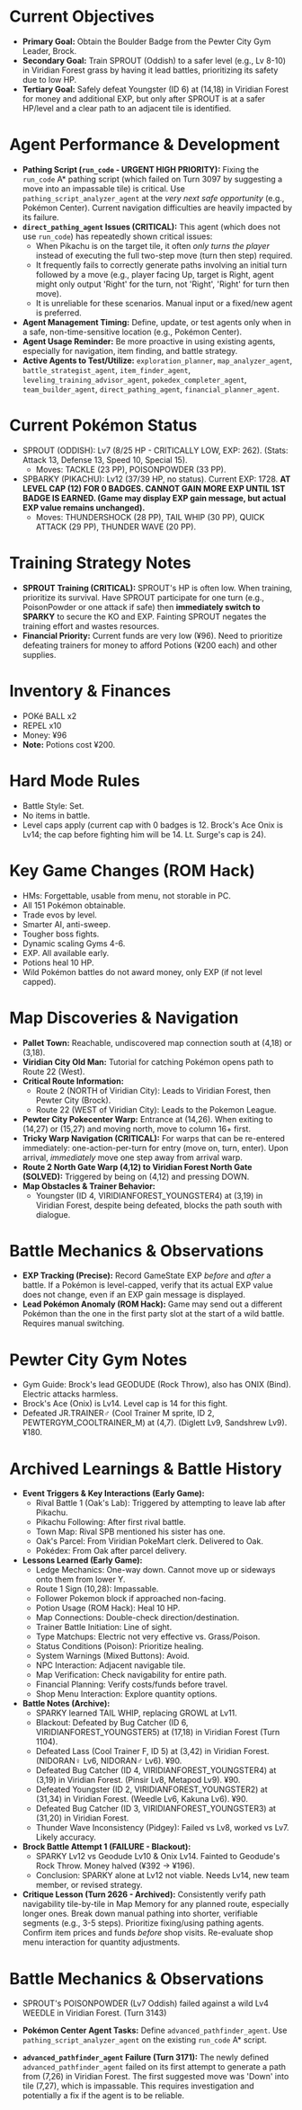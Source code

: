 # Current Objectives
*   **Primary Goal:** Obtain the Boulder Badge from the Pewter City Gym Leader, Brock.
*   **Secondary Goal:** Train SPROUT (Oddish) to a safer level (e.g., Lv 8-10) in Viridian Forest grass by having it lead battles, prioritizing its safety due to low HP.
*   **Tertiary Goal:** Safely defeat Youngster (ID 6) at (14,18) in Viridian Forest for money and additional EXP, but only after SPROUT is at a safer HP/level and a clear path to an adjacent tile is identified.

# Agent Performance & Development
*   **Pathing Script (`run_code` - URGENT HIGH PRIORITY):** Fixing the `run_code` A* pathing script (which failed on Turn 3097 by suggesting a move into an impassable tile) is critical. Use `pathing_script_analyzer_agent` at the *very next safe opportunity* (e.g., Pokémon Center). Current navigation difficulties are heavily impacted by its failure.
*   **`direct_pathing_agent` Issues (CRITICAL):** This agent (which does not use `run_code`) has repeatedly shown critical issues:
    *   When Pikachu is on the target tile, it often *only turns the player* instead of executing the full two-step move (turn then step) required.
    *   It frequently fails to correctly generate paths involving an initial turn followed by a move (e.g., player facing Up, target is Right, agent might only output 'Right' for the turn, not 'Right', 'Right' for turn then move).
    *   It is unreliable for these scenarios. Manual input or a fixed/new agent is preferred.
*   **Agent Management Timing:** Define, update, or test agents only when in a safe, non-time-sensitive location (e.g., Pokémon Center).
*   **Agent Usage Reminder:** Be more proactive in using existing agents, especially for navigation, item finding, and battle strategy.
*   **Active Agents to Test/Utilize:** `exploration_planner`, `map_analyzer_agent`, `battle_strategist_agent`, `item_finder_agent`, `leveling_training_advisor_agent`, `pokedex_completer_agent`, `team_builder_agent`, `direct_pathing_agent`, `financial_planner_agent`.

# Current Pokémon Status
*   SPROUT (ODDISH): Lv7 (8/25 HP - CRITICALLY LOW, EXP: 262). (Stats: Attack 13, Defense 13, Speed 10, Special 15).
    *   Moves: TACKLE (23 PP), POISONPOWDER (33 PP).
*   SPBARKY (PIKACHU): Lv12 (37/39 HP, no status). Current EXP: 1728. **AT LEVEL CAP (12) FOR 0 BADGES. CANNOT GAIN MORE EXP UNTIL 1ST BADGE IS EARNED. (Game may display EXP gain message, but actual EXP value remains unchanged).**
    *   Moves: THUNDERSHOCK (28 PP), TAIL WHIP (30 PP), QUICK ATTACK (29 PP), THUNDER WAVE (20 PP).

# Training Strategy Notes
*   **SPROUT Training (CRITICAL):** SPROUT's HP is often low. When training, prioritize its survival. Have SPROUT participate for one turn (e.g., PoisonPowder or one attack if safe) then **immediately switch to SPARKY** to secure the KO and EXP. Fainting SPROUT negates the training effort and wastes resources.
*   **Financial Priority:** Current funds are very low (¥96). Need to prioritize defeating trainers for money to afford Potions (¥200 each) and other supplies.

# Inventory & Finances
*   POKé BALL x2
*   REPEL x10
*   Money: ¥96
*   **Note:** Potions cost ¥200.

# Hard Mode Rules
*   Battle Style: Set.
*   No items in battle.
*   Level caps apply (current cap with 0 badges is 12. Brock's Ace Onix is Lv14; the cap before fighting him will be 14. Lt. Surge's cap is 24).

# Key Game Changes (ROM Hack)
*   HMs: Forgettable, usable from menu, not storable in PC.
*   All 151 Pokémon obtainable.
*   Trade evos by level.
*   Smarter AI, anti-sweep.
*   Tougher boss fights.
*   Dynamic scaling Gyms 4-6.
*   EXP. All available early.
*   Potions heal 10 HP.
*   Wild Pokémon battles do not award money, only EXP (if not level capped).

# Map Discoveries & Navigation
*   **Pallet Town:** Reachable, undiscovered map connection south at (4,18) or (3,18).
*   **Viridian City Old Man:** Tutorial for catching Pokémon opens path to Route 22 (West).
*   **Critical Route Information:**
    *   Route 2 (NORTH of Viridian City): Leads to Viridian Forest, then Pewter City (Brock).
    *   Route 22 (WEST of Viridian City): Leads to the Pokemon League.
*   **Pewter City Pokecenter Warp:** Entrance at (14,26). When exiting to (14,27) or (15,27) and moving north, move to column 16+ first.
*   **Tricky Warp Navigation (CRITICAL):** For warps that can be re-entered immediately: one-action-per-turn for entry (move on, turn, enter). Upon arrival, *immediately* move one step away from arrival warp.
*   **Route 2 North Gate Warp (4,12) to Viridian Forest North Gate (SOLVED):** Triggered by being on (4,12) and pressing DOWN.
*   **Map Obstacles & Trainer Behavior:**
    *   Youngster (ID 4, VIRIDIANFOREST_YOUNGSTER4) at (3,19) in Viridian Forest, despite being defeated, blocks the path south with dialogue.

# Battle Mechanics & Observations
*   **EXP Tracking (Precise):** Record GameState EXP *before* and *after* a battle. If a Pokémon is level-capped, verify that its actual EXP value does not change, even if an EXP gain message is displayed.
*   **Lead Pokémon Anomaly (ROM Hack):** Game may send out a different Pokémon than the one in the first party slot at the start of a wild battle. Requires manual switching.

# Pewter City Gym Notes
*   Gym Guide: Brock's lead GEODUDE (Rock Throw), also has ONIX (Bind). Electric attacks harmless.
*   Brock's Ace (Onix) is Lv14. Level cap is 14 for this fight.
*   Defeated JR.TRAINER♂ (Cool Trainer M sprite, ID 2, PEWTERGYM_COOLTRAINER_M) at (4,7). (Diglett Lv9, Sandshrew Lv9). ¥180.

# Archived Learnings & Battle History
*   **Event Triggers & Key Interactions (Early Game):**
    *   Rival Battle 1 (Oak's Lab): Triggered by attempting to leave lab after Pikachu.
    *   Pikachu Following: After first rival battle.
    *   Town Map: Rival SPB mentioned his sister has one.
    *   Oak's Parcel: From Viridian PokeMart clerk. Delivered to Oak.
    *   Pokédex: From Oak after parcel delivery.
*   **Lessons Learned (Early Game):**
    *   Ledge Mechanics: One-way down. Cannot move up or sideways onto them from lower Y.
    *   Route 1 Sign (10,28): Impassable.
    *   Follower Pokemon block if approached non-facing.
    *   Potion Usage (ROM Hack): Heal 10 HP.
    *   Map Connections: Double-check direction/destination.
    *   Trainer Battle Initiation: Line of sight.
    *   Type Matchups: Electric not very effective vs. Grass/Poison.
    *   Status Conditions (Poison): Prioritize healing.
    *   System Warnings (Mixed Buttons): Avoid.
    *   NPC Interaction: Adjacent navigable tile.
    *   Map Verification: Check navigability for entire path.
    *   Financial Planning: Verify costs/funds before travel.
    *   Shop Menu Interaction: Explore quantity options.
*   **Battle Notes (Archive):**
    *   SPARKY learned TAIL WHIP, replacing GROWL at Lv11.
    *   Blackout: Defeated by Bug Catcher (ID 6, VIRIDIANFOREST_YOUNGSTER5) at (17,18) in Viridian Forest (Turn 1104).
    *   Defeated Lass (Cool Trainer F, ID 5) at (3,42) in Viridian Forest. (NIDORAN♀ Lv6, NIDORAN♂ Lv6). ¥90.
    *   Defeated Bug Catcher (ID 4, VIRIDIANFOREST_YOUNGSTER4) at (3,19) in Viridian Forest. (Pinsir Lv8, Metapod Lv9). ¥90.
    *   Defeated Youngster (ID 2, VIRIDIANFOREST_YOUNGSTER2) at (31,34) in Viridian Forest. (Weedle Lv6, Kakuna Lv6). ¥90.
    *   Defeated Bug Catcher (ID 3, VIRIDIANFOREST_YOUNGSTER3) at (31,20) in Viridian Forest.
    *   Thunder Wave Inconsistency (Pidgey): Failed vs Lv8, worked vs Lv7. Likely accuracy.
*   **Brock Battle Attempt 1 (FAILURE - Blackout):**
    *   SPARKY Lv12 vs Geodude Lv10 & Onix Lv14. Fainted to Geodude's Rock Throw. Money halved (¥392 -> ¥196).
    *   Conclusion: SPARKY alone at Lv12 not viable. Needs Lv14, new team member, or revised strategy.
*   **Critique Lesson (Turn 2626 - Archived):** Consistently verify path navigability tile-by-tile in Map Memory for any planned route, especially longer ones. Break down manual pathing into shorter, verifiable segments (e.g., 3-5 steps). Prioritize fixing/using pathing agents. Confirm item prices and funds *before* shop visits. Re-evaluate shop menu interaction for quantity adjustments.

# Battle Mechanics & Observations
*   SPROUT's POISONPOWDER (Lv7 Oddish) failed against a wild Lv4 WEEDLE in Viridian Forest. (Turn 3143)

- **Pokémon Center Agent Tasks:** Define `advanced_pathfinder_agent`. Use `pathing_script_analyzer_agent` on the existing `run_code` A* script.

*   **`advanced_pathfinder_agent` Failure (Turn 3171):** The newly defined `advanced_pathfinder_agent` failed on its first attempt to generate a path from (7,26) in Viridian Forest. The first suggested move was 'Down' into tile (7,27), which is impassable. This requires investigation and potentially a fix if the agent is to be reliable.
